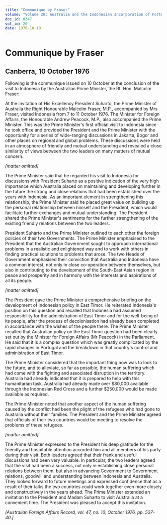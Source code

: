 ```yaml
---
title: "Communique by Fraser"
volume: "Volume 20: Australia and the Indonesian Incorporation of Portuguese Timor, 1974-1976"
doc_id: 8347
vol_id: 20
date: 1976-10-10
---
```


# Communique by Fraser

## Canberra, 10 October 1976

Following is the communique issued on 10 October at the conclusion of the visit to Indonesia by the Australian Prime Minister, the Rt. Hon. Malcolm Fraser:

At the invitation of His Excellency President Suharto, the Prime Minister of Australia the Right Honourable Malcolm Fraser, M.P., accompanied by Mrs Fraser, visited Indonesia from 7 to 11 October 1976. The Minister for Foreign Affairs, the Honourable Andrew Peacock, M.P., also accompanied the Prime Minister. This was the Prime Minister's first official visit to Indonesia since he took office and provided the President and the Prime Minister with the opportunity for a series of wide-ranging discussions in Jakarta, Bogor and other places on regional and global problems. These discussions were held in an atmosphere of friendly and mutual understanding and revealed a close similarity of views between the two leaders on many matters of mutual concern.

_[matter omitted]_

The Prime Minister said that he regarded his visit to Indonesia for discussions with President Suharto as a positive indication of the very high importance which Australia placed on maintaining and developing further in the future the strong and close relations that had been established over the years with Indonesia. As an important element in strengthening this relationship, the Prime Minister said he placed great value on building up the personal relationship between himself and the President, which would facilitate further exchanges and mutual understanding. The President shared the Prime Minister's sentiments for the further strengthening of the existing friendly relations between the two leaders.

President Suharto and the Prime Minister outlined to each other the foreign policies of their two Governments. The Prime Minister emphasised to the President that the Australian Government sought to approach international problems in a realistic and enlightened way and to work with others in finding practical solutions to problems that arose. The two Heads of Government emphasised their conviction that Australia and Indonesia have a common interest, not only in close co-operation between themselves, but also in contributing to the development of the South-East Asian region in peace and prosperity and in harmony with the interests and aspirations of all its people.

_[matter omitted]_

The President gave the Prime Minister a comprehensive briefing on the development of Indonesian policy in East Timor. He reiterated Indonesia's position on this question and recalled that Indonesia had assumed responsibility for the administration of East Timor and for the well-being of its people, after the process of decolonisation had already been completed in accordance with the wishes of the people there. The Prime Minister recalled that Australian policy on the East Timor question had been clearly set out by the Minister for Foreign Affairs (Mr Peacock) in the Parliament. He said that it is a complex question which was greatly complicated by the rapid changes in Portugal and the breakdown in that country's control and administration of East Timor.

The Prime Minister considered that the important thing now was to look to the future, and to alleviate, so far as possible, the human suffering which had come with the fighting and associated disruption in the territory. Australia had already indicated that it is prepared to help with this humanitarian task. Australia had already made over $80,000 available through the Indonesian Red Cross and a further $250,000 would be made available as required.

The Prime Minister noted that another aspect of the human suffering caused by the conflict had been the plight of the refugees who had gone to Australia without their families. The President and the Prime Minister agreed that officials of their two countries would be meeting to resolve the problems of these refugees.

_[matter omitted]_

The Prime Minister expressed to the President his deep gratitude for the friendly and hospitable attention accorded him and all members of his party during their visit. Both leaders agreed that their frank and useful discussions had been very valuable. In particular, the two leaders agreed that the visit had been a success, not only in establishing close personal relations between them, but also in advancing Government to Government relations, goodwill and understanding between Indonesia and Australia. They looked forward to future meetings and expressed confidence that as a result of their talks the two countries could work together even more closely and constructively in the years ahead. The Prime Minister extended an invitation to the President and Madam Suharto to visit Australia at a convenient time. The President was pleased to accept this invitation.

_[Australian Foreign Affairs Record, vol. 47, no. 10, October 1976, pp. 537-40.]_
